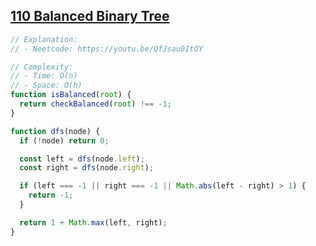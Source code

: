 ## [110 Balanced Binary Tree](https://leetcode.com/problems/balanced-binary-tree/description/)

<!-- notecardId: 1758133119784 -->

```js
// Explanation:
// - Neetcode: https://youtu.be/QfJsau0ItOY

// Complexity:
// - Time: O(n)
// - Space: O(h)
function isBalanced(root) {
  return checkBalanced(root) !== -1;
}

function dfs(node) {
  if (!node) return 0;

  const left = dfs(node.left);
  const right = dfs(node.right);

  if (left === -1 || right === -1 || Math.abs(left - right) > 1) {
    return -1;
  }

  return 1 + Math.max(left, right);
}
```
